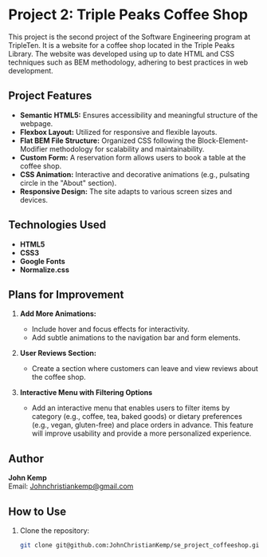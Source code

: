 # Project 2: Triple Peaks Coffee Shop

This project is the second project of the Software Engineering program at TripleTen. It is a website for a coffee shop located in the Triple Peaks Library. The website was developed using up to date HTML and CSS techniques such as BEM methodology, adhering to best practices in web development.

## Project Features

- **Semantic HTML5:** Ensures accessibility and meaningful structure of the webpage.
- **Flexbox Layout:** Utilized for responsive and flexible layouts.
- **Flat BEM File Structure:** Organized CSS following the Block-Element-Modifier methodology for scalability and maintainability.
- **Custom Form:** A reservation form allows users to book a table at the coffee shop.
- **CSS Animation:** Interactive and decorative animations (e.g., pulsating circle in the "About" section).
- **Responsive Design:** The site adapts to various screen sizes and devices.

## Technologies Used

- **HTML5**
- **CSS3**
- **Google Fonts**
- **Normalize.css**

## Plans for Improvement

1. **Add More Animations:**
   - Include hover and focus effects for interactivity.
   - Add subtle animations to the navigation bar and form elements.

2. **User Reviews Section:**
   - Create a section where customers can leave and view reviews about the coffee shop.

3. **Interactive Menu with Filtering Options**
   - Add an interactive menu that enables users to filter items by category (e.g., coffee, tea, baked goods) or dietary preferences (e.g., vegan, gluten-free) and place orders in advance. This feature will improve usability and provide a more personalized experience.

## Author

**John Kemp**  
Email: Johnchristiankemp@gmail.com

## How to Use

1. Clone the repository:
   ```bash
   git clone git@github.com:JohnChristianKemp/se_project_coffeeshop.git
